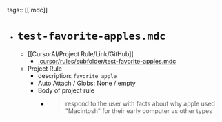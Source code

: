 tags:: [[.mdc]]

- # `test-favorite-apples.mdc`
	- [[CursorAI/Project Rule/Link/GitHub]]
		- [.cursor/rules/subfolder/test-favorite-apples.mdc](https://github.com/codekiln/logseq-encode-garden/blob/main/.cursor/rules/subfolder/test-favorite-apples.mdc)
	- Project Rule
		- description: `favorite apple`
		- Auto Attach / Globs: None / empty
		- Body of project rule
			- > respond to the user with facts about why apple used "Macintosh" for their early computer vs other types